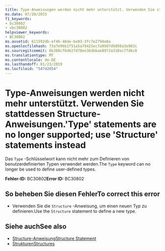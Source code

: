 ```yaml
---
title: Type-Anweisungen werden nicht mehr unterstützt. Verwenden Sie stattdessen Structure-Anweisungen.
ms.date: 07/20/2015
f1_keywords:
- bc30802
- vbc30802
helpviewer_keywords:
- BC30802
ms.assetid: 611592db-ef46-46de-ba93-3fc7e2794e8a
ms.openlocfilehash: f3a7e96b1f51a5a79425ec7a99d7d9d99a3e983c
ms.sourcegitcommit: 6b308cf6d627d78ee36dbbae8972a310ac7fd6c8
ms.translationtype: MT
ms.contentlocale: de-DE
ms.lasthandoff: 01/23/2019
ms.locfileid: "54742054"
---
```

# <a name="type-statements-are-no-longer-supported-use-structure-statements-instead"></a><span data-ttu-id="2a46d-102">Type-Anweisungen werden nicht mehr unterstützt. Verwenden Sie stattdessen Structure-Anweisungen.</span><span class="sxs-lookup"><span data-stu-id="2a46d-102">'Type' statements are no longer supported; use 'Structure' statements instead</span></span>
<span data-ttu-id="2a46d-103">Das `Type` -Schlüsselwort kann nicht mehr zum Definieren von benutzerdefinierten Typen verwendet werden.</span><span class="sxs-lookup"><span data-stu-id="2a46d-103">The `Type` keyword can no longer be used to define user-defined types.</span></span>  
  
 <span data-ttu-id="2a46d-104">**Fehler-ID:** BC30802</span><span class="sxs-lookup"><span data-stu-id="2a46d-104">**Error ID:** BC30802</span></span>  
  
## <a name="to-correct-this-error"></a><span data-ttu-id="2a46d-105">So beheben Sie diesen Fehler</span><span class="sxs-lookup"><span data-stu-id="2a46d-105">To correct this error</span></span>  
  
-   <span data-ttu-id="2a46d-106">Verwenden Sie die `Structure` -Anweisung, um einen neuen Typ zu definieren.</span><span class="sxs-lookup"><span data-stu-id="2a46d-106">Use the `Structure` statement to define a new type.</span></span>  
  
## <a name="see-also"></a><span data-ttu-id="2a46d-107">Siehe auch</span><span class="sxs-lookup"><span data-stu-id="2a46d-107">See also</span></span>
- [<span data-ttu-id="2a46d-108">Structure-Anweisung</span><span class="sxs-lookup"><span data-stu-id="2a46d-108">Structure Statement</span></span>](../../visual-basic/language-reference/statements/structure-statement.md)
- [<span data-ttu-id="2a46d-109">Strukturen</span><span class="sxs-lookup"><span data-stu-id="2a46d-109">Structures</span></span>](../../visual-basic/programming-guide/language-features/data-types/structures.md)
